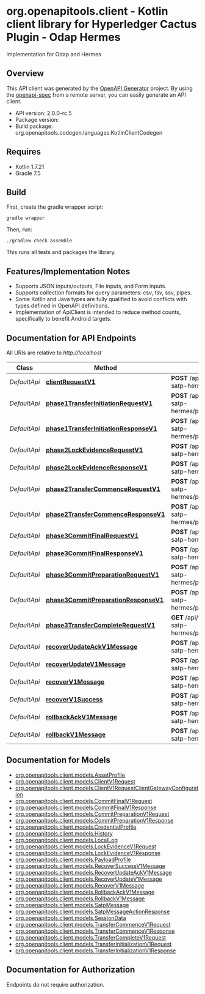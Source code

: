 # org.openapitools.client - Kotlin client library for Hyperledger Cactus Plugin - Odap Hermes

Implementation for Odap and Hermes

## Overview
This API client was generated by the [OpenAPI Generator](https://openapi-generator.tech) project.  By using the [openapi-spec](https://github.com/OAI/OpenAPI-Specification) from a remote server, you can easily generate an API client.

- API version: 2.0.0-rc.5
- Package version: 
- Build package: org.openapitools.codegen.languages.KotlinClientCodegen

## Requires

* Kotlin 1.7.21
* Gradle 7.5

## Build

First, create the gradle wrapper script:

```
gradle wrapper
```

Then, run:

```
./gradlew check assemble
```

This runs all tests and packages the library.

## Features/Implementation Notes

* Supports JSON inputs/outputs, File inputs, and Form inputs.
* Supports collection formats for query parameters: csv, tsv, ssv, pipes.
* Some Kotlin and Java types are fully qualified to avoid conflicts with types defined in OpenAPI definitions.
* Implementation of ApiClient is intended to reduce method counts, specifically to benefit Android targets.

<a id="documentation-for-api-endpoints"></a>
## Documentation for API Endpoints

All URIs are relative to *http://localhost*

Class | Method | HTTP request | Description
------------ | ------------- | ------------- | -------------
*DefaultApi* | [**clientRequestV1**](docs/DefaultApi.md#clientrequestv1) | **POST** /api/v1/@hyperledger/cactus-plugin-satp-hermes/clientrequest | 
*DefaultApi* | [**phase1TransferInitiationRequestV1**](docs/DefaultApi.md#phase1transferinitiationrequestv1) | **POST** /api/v1/@hyperledger/cactus-plugin-satp-hermes/phase1/transferinitiationrequest | 
*DefaultApi* | [**phase1TransferInitiationResponseV1**](docs/DefaultApi.md#phase1transferinitiationresponsev1) | **POST** /api/v1/@hyperledger/cactus-plugin-satp-hermes/phase1/transferinitiationresponse | 
*DefaultApi* | [**phase2LockEvidenceRequestV1**](docs/DefaultApi.md#phase2lockevidencerequestv1) | **POST** /api/v1/@hyperledger/cactus-plugin-satp-hermes/phase2/lockevidencerequest | 
*DefaultApi* | [**phase2LockEvidenceResponseV1**](docs/DefaultApi.md#phase2lockevidenceresponsev1) | **POST** /api/v1/@hyperledger/cactus-plugin-satp-hermes/phase2/lockevidenceresponse | 
*DefaultApi* | [**phase2TransferCommenceRequestV1**](docs/DefaultApi.md#phase2transfercommencerequestv1) | **POST** /api/v1/@hyperledger/cactus-plugin-satp-hermes/phase2/transfercommencerequest | 
*DefaultApi* | [**phase2TransferCommenceResponseV1**](docs/DefaultApi.md#phase2transfercommenceresponsev1) | **POST** /api/v1/@hyperledger/cactus-plugin-satp-hermes/phase2/transfercommenceresponse | 
*DefaultApi* | [**phase3CommitFinalRequestV1**](docs/DefaultApi.md#phase3commitfinalrequestv1) | **POST** /api/v1/@hyperledger/cactus-plugin-satp-hermes/phase3/commitfinalrequest | 
*DefaultApi* | [**phase3CommitFinalResponseV1**](docs/DefaultApi.md#phase3commitfinalresponsev1) | **POST** /api/v1/@hyperledger/cactus-plugin-satp-hermes/phase3/commitfinalresponse | 
*DefaultApi* | [**phase3CommitPreparationRequestV1**](docs/DefaultApi.md#phase3commitpreparationrequestv1) | **POST** /api/v1/@hyperledger/cactus-plugin-satp-hermes/phase3/commitpreparationrequest | 
*DefaultApi* | [**phase3CommitPreparationResponseV1**](docs/DefaultApi.md#phase3commitpreparationresponsev1) | **POST** /api/v1/@hyperledger/cactus-plugin-satp-hermes/phase3/commitpreparationresponse | 
*DefaultApi* | [**phase3TransferCompleteRequestV1**](docs/DefaultApi.md#phase3transfercompleterequestv1) | **GET** /api/v1/@hyperledger/cactus-plugin-satp-hermes/phase3/transfercompleterequest | 
*DefaultApi* | [**recoverUpdateAckV1Message**](docs/DefaultApi.md#recoverupdateackv1message) | **POST** /api/v1/@hyperledger/cactus-plugin-satp-hermes/recoverupdateackmessage | 
*DefaultApi* | [**recoverUpdateV1Message**](docs/DefaultApi.md#recoverupdatev1message) | **POST** /api/v1/@hyperledger/cactus-plugin-satp-hermes/recoverupdatemessage | 
*DefaultApi* | [**recoverV1Message**](docs/DefaultApi.md#recoverv1message) | **POST** /api/v1/@hyperledger/cactus-plugin-satp-hermes/recovermessage | 
*DefaultApi* | [**recoverV1Success**](docs/DefaultApi.md#recoverv1success) | **POST** /api/v1/@hyperledger/cactus-plugin-satp-hermes/recoversuccessmessage | 
*DefaultApi* | [**rollbackAckV1Message**](docs/DefaultApi.md#rollbackackv1message) | **POST** /api/v1/@hyperledger/cactus-plugin-satp-hermes/rollbackackmessage | 
*DefaultApi* | [**rollbackV1Message**](docs/DefaultApi.md#rollbackv1message) | **POST** /api/v1/@hyperledger/cactus-plugin-satp-hermes/rollbackmessage | 


<a id="documentation-for-models"></a>
## Documentation for Models

 - [org.openapitools.client.models.AssetProfile](docs/AssetProfile.md)
 - [org.openapitools.client.models.ClientV1Request](docs/ClientV1Request.md)
 - [org.openapitools.client.models.ClientV1RequestClientGatewayConfiguration](docs/ClientV1RequestClientGatewayConfiguration.md)
 - [org.openapitools.client.models.CommitFinalV1Request](docs/CommitFinalV1Request.md)
 - [org.openapitools.client.models.CommitFinalV1Response](docs/CommitFinalV1Response.md)
 - [org.openapitools.client.models.CommitPreparationV1Request](docs/CommitPreparationV1Request.md)
 - [org.openapitools.client.models.CommitPreparationV1Response](docs/CommitPreparationV1Response.md)
 - [org.openapitools.client.models.CredentialProfile](docs/CredentialProfile.md)
 - [org.openapitools.client.models.History](docs/History.md)
 - [org.openapitools.client.models.LocalLog](docs/LocalLog.md)
 - [org.openapitools.client.models.LockEvidenceV1Request](docs/LockEvidenceV1Request.md)
 - [org.openapitools.client.models.LockEvidenceV1Response](docs/LockEvidenceV1Response.md)
 - [org.openapitools.client.models.PayloadProfile](docs/PayloadProfile.md)
 - [org.openapitools.client.models.RecoverSuccessV1Message](docs/RecoverSuccessV1Message.md)
 - [org.openapitools.client.models.RecoverUpdateAckV1Message](docs/RecoverUpdateAckV1Message.md)
 - [org.openapitools.client.models.RecoverUpdateV1Message](docs/RecoverUpdateV1Message.md)
 - [org.openapitools.client.models.RecoverV1Message](docs/RecoverV1Message.md)
 - [org.openapitools.client.models.RollbackAckV1Message](docs/RollbackAckV1Message.md)
 - [org.openapitools.client.models.RollbackV1Message](docs/RollbackV1Message.md)
 - [org.openapitools.client.models.SatpMessage](docs/SatpMessage.md)
 - [org.openapitools.client.models.SatpMessageActionResponse](docs/SatpMessageActionResponse.md)
 - [org.openapitools.client.models.SessionData](docs/SessionData.md)
 - [org.openapitools.client.models.TransferCommenceV1Request](docs/TransferCommenceV1Request.md)
 - [org.openapitools.client.models.TransferCommenceV1Response](docs/TransferCommenceV1Response.md)
 - [org.openapitools.client.models.TransferCompleteV1Request](docs/TransferCompleteV1Request.md)
 - [org.openapitools.client.models.TransferInitializationV1Request](docs/TransferInitializationV1Request.md)
 - [org.openapitools.client.models.TransferInitializationV1Response](docs/TransferInitializationV1Response.md)


<a id="documentation-for-authorization"></a>
## Documentation for Authorization

Endpoints do not require authorization.

